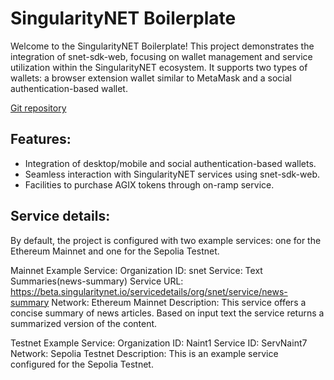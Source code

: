 # SingularityNET Boilerplate

Welcome to the SingularityNET Boilerplate! This project demonstrates the integration of snet-sdk-web, focusing on wallet management and service utilization within the SingularityNET ecosystem. It supports two types of wallets: a browser extension wallet similar to MetaMask and a social authentication-based wallet.

[Git repository](https://github.com/singnet/Web-JS-SDK-Boilerplate)

## Features:

-   Integration of desktop/mobile and social authentication-based wallets.
-   Seamless interaction with SingularityNET services using snet-sdk-web.
-   Facilities to purchase AGIX tokens through on-ramp service.

## Service details:
By default, the project is configured with two example services: one for the Ethereum Mainnet and one for the Sepolia Testnet.

Mainnet Example Service:
Organization ID: snet
Service: Text Summaries(news-summary)
Service URL: https://beta.singularitynet.io/servicedetails/org/snet/service/news-summary
Network: Ethereum Mainnet
Description: This service offers a concise summary of news articles. Based on input text the service returns a summarized version of the content.

Testnet Example Service:
Organization ID: Naint1
Service ID: ServNaint7
Network: Sepolia Testnet
Description: This is an example service configured for the Sepolia Testnet.
